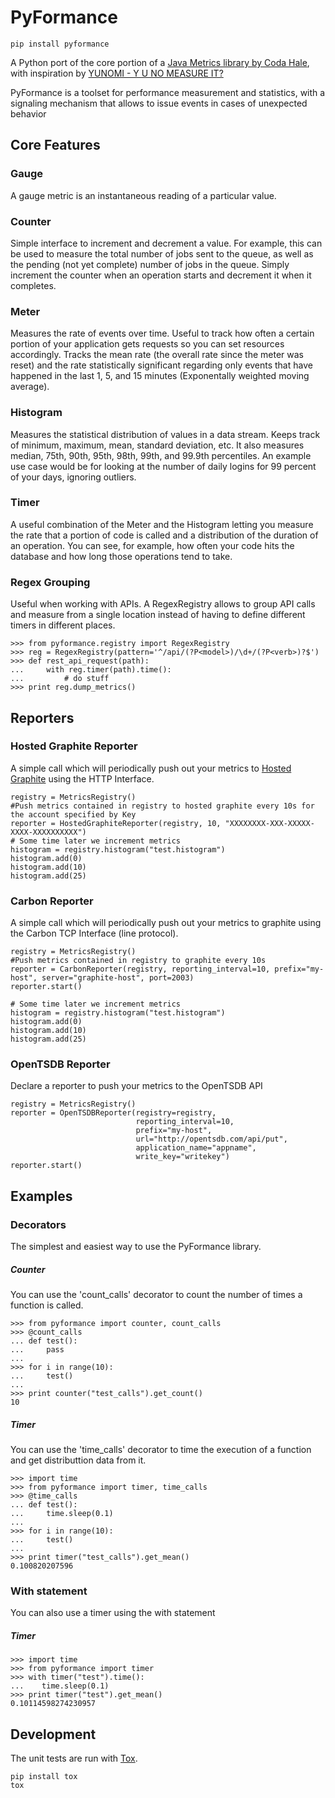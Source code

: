 # PyFormance

    pip install pyformance

A Python port of the core portion of a [Java Metrics library by Coda Hale](http://metrics.dropwizard.io/), with inspiration by [YUNOMI - Y U NO MEASURE IT?](https://github.com/richzeng/yunomi)

PyFormance is a toolset for performance measurement and statistics, with a signaling mechanism that allows to issue events in cases of unexpected behavior

## Core Features

### Gauge
A gauge metric is an instantaneous reading of a particular value.

### Counter
Simple interface to increment and decrement a value. For example, this can be used to measure the total number of jobs sent to the queue, as well as the pending (not yet complete) number of jobs in the queue. Simply increment the counter when an operation starts and decrement it when it completes.

### Meter
Measures the rate of events over time. Useful to track how often a certain portion of your application gets requests so you can set resources accordingly. Tracks the mean rate (the overall rate since the meter was reset) and the rate statistically significant regarding only events that have happened in the last 1, 5, and 15 minutes (Exponentally weighted moving average).

### Histogram
Measures the statistical distribution of values in a data stream. Keeps track of minimum, maximum, mean, standard deviation, etc. It also measures median, 75th, 90th, 95th, 98th, 99th, and 99.9th percentiles. An example use case would be for looking at the number of daily logins for 99 percent of your days, ignoring outliers.

### Timer
A useful combination of the Meter and the Histogram letting you measure the rate that a portion of code is called and a distribution of the duration of an operation. You can see, for example, how often your code hits the database and how long those operations tend to take.

### Regex Grouping
Useful when working with APIs. A RegexRegistry allows to group API calls and measure from a single location instead of having to define different timers in different places.

    >>> from pyformance.registry import RegexRegistry
    >>> reg = RegexRegistry(pattern='^/api/(?P<model>)/\d+/(?P<verb>)?$')
    >>> def rest_api_request(path):
    ...     with reg.timer(path).time():
    ...         # do stuff
    >>> print reg.dump_metrics()

## Reporters
### Hosted Graphite Reporter
A simple call which will periodically push out your metrics to [Hosted Graphite](https://www.hostedgraphite.com/) 
using the HTTP Interface. 

    registry = MetricsRegistry()	
    #Push metrics contained in registry to hosted graphite every 10s for the account specified by Key
	reporter = HostedGraphiteReporter(registry, 10, "XXXXXXXX-XXX-XXXXX-XXXX-XXXXXXXXXX")
    # Some time later we increment metrics
    histogram = registry.histogram("test.histogram")
    histogram.add(0)
	histogram.add(10)
	histogram.add(25)

### Carbon Reporter
A simple call which will periodically push out your metrics to graphite using the Carbon TCP Interface (line protocol).

    registry = MetricsRegistry()	
    #Push metrics contained in registry to graphite every 10s
    reporter = CarbonReporter(registry, reporting_interval=10, prefix="my-host", server="graphite-host", port=2003)
    reporter.start()
    
    # Some time later we increment metrics
    histogram = registry.histogram("test.histogram")
    histogram.add(0)
	histogram.add(10)
	histogram.add(25)
	
### OpenTSDB Reporter
Declare a reporter to push your metrics to the OpenTSDB API

    registry = MetricsRegistry()	
    reporter = OpenTSDBReporter(registry=registry,
                                reporting_interval=10,
                                prefix="my-host",
                                url="http://opentsdb.com/api/put",
                                application_name="appname",
                                write_key="writekey")
    reporter.start()


## Examples
### Decorators
The simplest and easiest way to use the PyFormance library.
##### Counter
You can use the 'count_calls' decorator to count the number of times a function is called.

    >>> from pyformance import counter, count_calls
    >>> @count_calls
    ... def test():
    ...     pass
    ... 
    >>> for i in range(10):
    ...     test()
    ... 
    >>> print counter("test_calls").get_count()
    10

##### Timer
You can use the 'time_calls' decorator to time the execution of a function and get distributtion data from it.

    >>> import time
    >>> from pyformance import timer, time_calls
    >>> @time_calls
    ... def test():
    ...     time.sleep(0.1)
    ... 
    >>> for i in range(10):
    ...     test()
    ... 
    >>> print timer("test_calls").get_mean()
    0.100820207596

### With statement
You can also use a timer using the with statement
##### Timer

    >>> import time
    >>> from pyformance import timer
    >>> with timer("test").time():
    ...    time.sleep(0.1)
    >>> print timer("test").get_mean()
    0.10114598274230957
    

## Development

The unit tests are run with [Tox](https://tox.readthedocs.org/en/latest/).

    pip install tox
    tox
